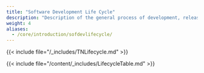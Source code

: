 ```yaml
---
title: "Software Development Life Cycle"
description: "Description of the general process of development, release, and patching of TrueNAS CORE versions."
weight: 4
aliases:
  - /core/introduction/sofdevlifecycle/
---
```


{{< include file="/_includes/TNLifecycle.md" >}}

{{< include file="/content/_includes/LifecycleTable.md" >}}
